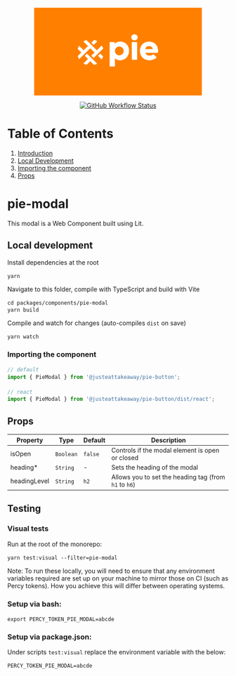 <p align="center">
  <img align="center" src="../../../readme_image.png" height="200" alt="">
</p>

<p align="center">
  <a href="https://www.npmjs.com/@justeattakeaway/pie-modal">
    <img alt="GitHub Workflow Status" src="https://img.shields.io/npm/v/@justeattakeaway/pie-modal.svg">
  </a>
</p>

# Table of Contents

1. [Introduction](#pie-modal)
2. [Local Development](#local-development)
3. [Importing the component](#importing-the-component)
4. [Props](#props)

# pie-modal

This modal is a Web Component built using Lit.

## Local development

Install dependencies at the root
```
yarn
```

Navigate to this folder, compile with TypeScript and build with Vite
```
cd packages/components/pie-modal
yarn build
```

Compile and watch for changes (auto-compiles `dist` on save)
```
yarn watch
```

### Importing the component

```javascript
// default
import { PieModal } from '@justeattakeaway/pie-button';

// react
import { PieModal } from '@justeattakeaway/pie-button/dist/react';
```

## Props

| Property | Type      | Default | Description                                     |
|----------|-----------|---------|-------------------------------------------------|
| isOpen   | `Boolean` | `false` | Controls if the modal element is open or closed |
| heading*   | `String` | - | Sets the heading of the modal |
| headingLevel   | `String` | `h2` | Allows you to set the heading tag (from `h1` to `h6`) |


## Testing

### Visual tests

Run at the root of the monorepo:
```
yarn test:visual --filter=pie-modal
```

Note: To run these locally, you will need to ensure that any environment variables required are set up on your machine to mirror those on CI (such as Percy tokens). How you achieve this will differ between operating systems.

### Setup via bash:

```
export PERCY_TOKEN_PIE_MODAL=abcde
```

### Setup via package.json:

Under scripts `test:visual` replace the environment variable with the below:

```
PERCY_TOKEN_PIE_MODAL=abcde
